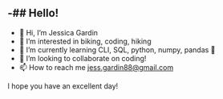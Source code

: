 -## Hello! 
- 
- 👋 Hi, I’m Jessica Gardin
- 👀 I’m interested in biking, coding, hiking
- 🌱 I’m currently learning CLI, SQL, python, numpy, pandas 🐼
- 💞️ I’m looking to collaborate on coding!
- 📫 How to reach me jess.gardin88@gmail.com

I hope you have an excellent day!

<!---
Jgardin875/Jgardin875 is a ✨ special ✨ repository because its `README.md` (this file) appears on your GitHub profile.
You can click the Preview link to take a look at your changes.
--->
